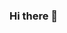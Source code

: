 ### Hi there 👋

<!--
I am Adrianfq, Afq for short.
Been learning PHP for almost a year now!
Starting coding for PMMP recently.
I offer cheap commisions in Discord @ Afq#3172
I don't have much experience in doing comissions but I have to pay for my tuition 😰

-->
